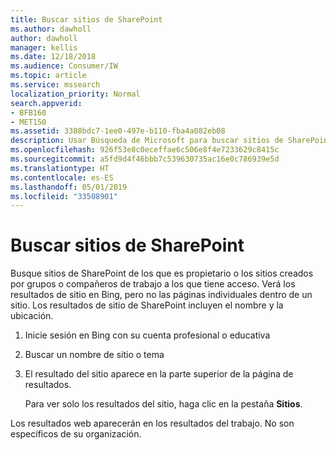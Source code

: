 ```yaml
---
title: Buscar sitios de SharePoint
ms.author: dawholl
author: dawholl
manager: kellis
ms.date: 12/18/2018
ms.audience: Consumer/IW
ms.topic: article
ms.service: mssearch
localization_priority: Normal
search.appverid:
- BFB160
- MET150
ms.assetid: 3388bdc7-1ee0-497e-b110-fba4a082eb08
description: Usar Búsqueda de Microsoft para buscar sitios de SharePoint y los detalles que verá
ms.openlocfilehash: 926f53e8c0eceffae6c506e8f4e7233629c8415c
ms.sourcegitcommit: a5fd9d4f46bbb7c539630735ac16e0c786939e5d
ms.translationtype: HT
ms.contentlocale: es-ES
ms.lasthandoff: 05/01/2019
ms.locfileid: "33508901"
---
```

# <a name="find-sharepoint-sites"></a>Buscar sitios de SharePoint

Busque sitios de SharePoint de los que es propietario o los sitios creados por grupos o compañeros de trabajo a los que tiene acceso. Verá los resultados de sitio en Bing, pero no las páginas individuales dentro de un sitio. Los resultados de sitio de SharePoint incluyen el nombre y la ubicación.
  
1. Inicie sesión en Bing con su cuenta profesional o educativa
    
2. Buscar un nombre de sitio o tema
    
3. El resultado del sitio aparece en la parte superior de la página de resultados.
    
    Para ver solo los resultados del sitio, haga clic en la pestaña **Sitios**. 
    
Los resultados web aparecerán en los resultados del trabajo. No son específicos de su organización.

  

